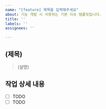```yaml
---
name: "[feature] 제목을 입력해주세요"
about: 기능 개발 시 사용하는 기본 이슈 템플릿입니다.
title: ''
labels: ''
assignees: ''

---
```


## (제목)
> (설명)

## 작업 상세 내용
- [ ] TODO
- [ ] TODO
